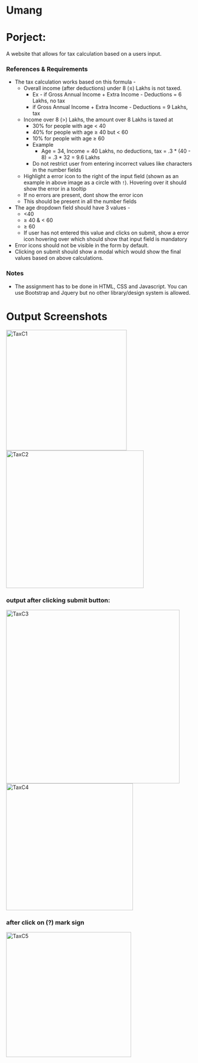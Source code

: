 # Umang
# Porject:
 A website that allows for tax calculation based on a users input.
### References & Requirements

- The tax calculation works based on this formula -
    - Overall income (after deductions) under 8 (≤) Lakhs is not taxed.
        - Ex - if Gross Annual Income + Extra Income - Deductions =  6 Lakhs, no tax
        - if Gross Annual Income + Extra Income - Deductions =  9 Lakhs, tax
    - Income over 8 (>) Lakhs, the amount over 8 Lakhs is taxed at
        - 30% for people with age < 40
        - 40% for people with age ≥ 40 but < 60
        - 10% for people with age ≥ 60
        - Example
            - Age = 34, Income = 40 Lakhs, no deductions, tax = .3 * (40 - 8) = .3 * 32 = 9.6 Lakhs
      - Do not restrict user from entering incorrect values like characters in the number fields
    - Highlight a error icon to the right of the input field (shown as an example in above image as a circle with `!`). Hovering over it should show the error in a tooltip
    - If no errors are present, dont show the error icon
    - This should be present in all the number fields
- The age dropdown field should have 3 values -
    - <40
    - ≥ 40 & < 60
    - ≥ 60
    - If user has not entered this value and clicks on submit, show a error icon hovering over which should show that input field is mandatory
- Error icons should not be visible in the form by default.
- Clicking on submit should show a modal which would show the final values based on above calculations.

### Notes

- The assignment has to be done in HTML, CSS and Javascript. You can use Bootstrap and Jquery but no other library/design system is allowed.

# Output Screenshots

<img width="326" alt="TaxC1" src="https://github.com/umangsharma5411/Umang/assets/166703900/ce3967e2-d81f-4707-aee4-7ff234a727d0">



<img width="372" alt="TaxC2" src="https://github.com/umangsharma5411/Umang/assets/166703900/a8029243-1ae0-414d-8e70-87985137d1c5">


### output after clicking submit button:
<img width="469" alt="TaxC3" src="https://github.com/umangsharma5411/Umang/assets/166703900/5011c128-c91e-4a71-b6b4-355c48567bd4">




<img width="343" alt="TaxC4" src="https://github.com/umangsharma5411/Umang/assets/166703900/c70f1c20-95d8-4087-be1b-e310c6c7f7b8">

### after click on (?) mark sign 
<img width="338" alt="TaxC5" src="https://github.com/umangsharma5411/Umang/assets/166703900/36b82c94-11eb-45af-9d20-cfeccaf55c93">
